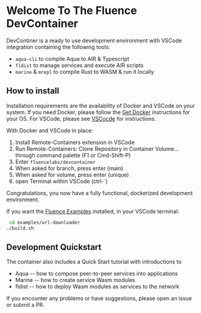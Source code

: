 # Welcome To The Fluence DevContainer

DevContiner is a ready to use development environment with VSCode integration containing the following tools:

- `aqua-cli` to compile Aqua to AIR & Typescript
- `fldist` to manage services and execute AIR scripts
- `marine` & `mrepl` to compile Rust to WASM & run it locally

## How to install

Installation requirements are the availability of Docker and VSCode on your system. If you need Docker,
please follow the [Get Docker](https://docs.docker.com/get-docker/) instructions for your OS. For VSCode, please see [VSCocde](https://code.visualstudio.com/) for instructions.

With Docker and VSCode in place:

1. Install Remote-Containers extension in VSCode
2. Run Remote-Containers: Clone Repository in Container Volume... through command palette (F1 or Cmd-Shift-P)
3. Enter `fluencelabs/devcontainer`
4. When asked for branch, press enter (main)
5. When asked for volume, press enter (unique)
6. open Terminal within VSCode (ctrl-`)

Congratulations, you now have a fully functional, dockerized  development environment.

If you want the [Fluence Examples](https://github.com/fluencelabs/examples) installed, in your VSCode terminal:

```bash
 cd examples/url-downloader
./build.sh
```

## Development Quickstart

The container also includes a Quick Start tutorial with introductions to

- Aqua -- how to compose peer-to-peer services into applications
- Marine -- how to create service Wasm modules
- fldist -- how to deploy Wasm modules as services to the network

If you encounter any problems or have suggestions, please open an issue or submit a PR.
